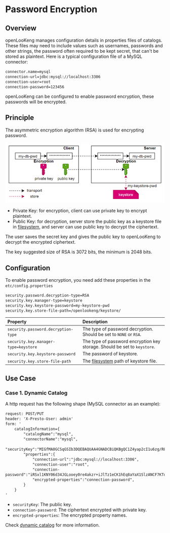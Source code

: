
Password Encryption
===================

Overview
-------------------------
openLooKeng manages configuration details in properties files of catalogs. These files may need to include values such as usernames, passwords and other strings, the password often required to be kept secret, that can't be stored as plaintext.
Here is a typical configuration file of a MySQL connector:
```
connector.name=mysql
connection-url=jdbc:mysql://localhost:3306
connection-user=root
connection-password=123456
```
openLooKeng can be configured to enable password encryption, these passwords will be encrypted.

Principle
-------------------------
The asymmetric encryption algorithm (RSA) is used for encrypting password.

![principle](../images/password-encryption-principal.PNG)

* Private Key: for encryption, client can use private key to encrypt plaintext.
* Public Key: for decryption, server store the public key as a keystore file in [filesystem](../develop/filesystem.html), and server can use public key to decrypt the ciphertext.

The user saves the secret key and gives the public key to openLooKeng to decrypt the encrypted ciphertext.

The key suggested size of RSA is 3072 bits, the minimum is 2048 bits.

Configuration
-------------------------

To enable password encryption, you need add these properties in the `etc/config.properties`
```
security.password.decryption-type=RSA
security.key.manager-type=keystore
security.key.keystore-password=my-keystore-pwd
security.key.store-file-path=/openlookeng/keystore/
```

| Property                          | Description                                                  |
| :-------------------------------- | :----------------------------------------------------------- |
| `security.password.decryption-type` | The type of password decryption. Should be set to `NONE` or `RSA`. |
| `security.key.manager-type=keystore`       | The type of password encryption key storage. Should be set to `keystore`. |
| `security.key.keystore-password`          | The password of keystore.                                         |
| `security.key.store-file-path`          | The [filesystem](../develop/filesystem.html) path of keystore file.                                          |

Use Case
-------------------------
### Case 1. Dynamic Catalog
A http request has the following shape (MySQL connector as an example):
```
request: POST/PUT
header: 'X-Presto-User: admin'
form: '
    catalogInformation={
        "catalogName":"mysql",
        "connectorName":"mysql",
        "securityKey":"MIGfMA0GCSqGSIb3DQEBAQUAA4GNADCBiQKBgQC1Z4yap2cI1u6zg/R8vTcltOy8xxeOt/VG0xEArud+c5rI9h2kWy8Uo7hTFN/JapVDENT17fEzd+SqrlvcmD8ceDH07+OW2RRGcQjR0GKpKGSmubEHdH01xzpuQ1+m83B84Ir5eqcWx6QIwBPQsqqjeNpHhYdJLMpSrX1V+c7UUQIDAQAB",
        "properties":{
            "connection-url":"jdbc:mysql://localhost:3306",
            "connection-user":"root",
            "connection-password":"iRSxl1KNY06d34JGLooey0re4akzr+iJlTz1eCK1hEq8aYaX1SlzANCF7KTq6o2cF71OjINGvNjR0DXRed6gu3QYODw1Src0wiY0OvO9xfcffVt2rFvM/o238MJz1yhIcPn1BrrEgW5qVjzbbvzkS/fX+pTDqKNGAd3qefDLCuc=",
            "encrypted-properties":"connection-password",
        }
    }
'
```
* `securityKey`: The public key.
* `connection-password`: The ciphertext encrypted with private key.
* `encrypted-properties`: The encrypted property names.

Check [dynamic catalog](../admin/dynamic-catalog.html) for more information.